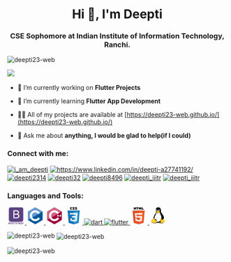 <h1 align="center">Hi 👋, I'm Deepti</h1>
<h3 align="center">CSE Sophomore at Indian Institute of Information Technology, Ranchi.</h3>


<p align="left"> <img src="https://komarev.com/ghpvc/?username=deepti23-web&label=Profile%20views&color=0e75b6&style=flat" alt="deepti23-web" /> </p>

![](https://camo.githubusercontent.com/6607041227d81f650340ff070cc2843518acad359b57e5bb054a9fb7127aa041/68747470733a2f2f63646e2e6472696262626c652e636f6d2f75736572732f323634363432332f73637265656e73686f74732f353530373139362f636f6d70757465722e676966)

- 🔭 I’m currently working on **Flutter Projects**

- 🌱 I’m currently learning **Flutter App Development**

- 👨‍💻 All of my projects are available at [https://deepti23-web.github.io/](https://deepti23-web.github.io/)

- 💬 Ask me about **anything, I would be glad to help(if I could)**

<h3 align="left">Connect with me:</h3>
<p align="left">
<a href="https://twitter.com/i_am_deepti" target="blank"><img align="center" src="https://cdn.jsdelivr.net/npm/simple-icons@3.0.1/icons/twitter.svg" alt="i_am_deepti" height="30" width="40" /></a>
<a href="https://linkedin.com/in/https://www.linkedin.com/in/deepti-a27741192/" target="blank"><img align="center" src="https://cdn.jsdelivr.net/npm/simple-icons@3.0.1/icons/linkedin.svg" alt="https://www.linkedin.com/in/deepti-a27741192/" height="30" width="40" /></a>
<a href="https://instagram.com/deepti_2314" target="blank"><img align="center" src="https://cdn.jsdelivr.net/npm/simple-icons@3.0.1/icons/instagram.svg" alt="deepti2314" height="30" width="40" /></a>
<a href="https://www.codechef.com/users/deepti32" target="blank"><img align="center" src="https://cdn.jsdelivr.net/npm/simple-icons@3.1.0/icons/codechef.svg" alt="deepti32" height="30" width="40" /></a>
<a href="https://www.hackerrank.com/deepti8496" target="blank"><img align="center" src="https://cdn.jsdelivr.net/npm/simple-icons@3.0.1/icons/hackerrank.svg" alt="deepti8496" height="30" width="40" /></a>
<a href="https://codeforces.com/profile/deepti_iiitr" target="blank"><img align="center" src="https://cdn.jsdelivr.net/npm/simple-icons@3.0.1/icons/codeforces.svg" alt="deepti_iiitr" height="30" width="40" /></a>
<a href="https://auth.geeksforgeeks.org/user/deepti_iiitr" target="blank"><img align="center" src="https://cdn.jsdelivr.net/npm/simple-icons@3.0.1/icons/geeksforgeeks.svg" alt="deepti_iiitr" height="30" width="40" /></a>
</p>

<h3 align="left">Languages and Tools:</h3>
<p align="left"> <a href="https://getbootstrap.com" target="_blank"> <img src="https://raw.githubusercontent.com/devicons/devicon/master/icons/bootstrap/bootstrap-plain-wordmark.svg" alt="bootstrap" width="40" height="40"/> </a> <a href="https://www.cprogramming.com/" target="_blank"> <img src="https://raw.githubusercontent.com/devicons/devicon/master/icons/c/c-original.svg" alt="c" width="40" height="40"/> </a> <a href="https://www.w3schools.com/cpp/" target="_blank"> <img src="https://raw.githubusercontent.com/devicons/devicon/master/icons/cplusplus/cplusplus-original.svg" alt="cplusplus" width="40" height="40"/> </a> <a href="https://www.w3schools.com/css/" target="_blank"> <img src="https://raw.githubusercontent.com/devicons/devicon/master/icons/css3/css3-original-wordmark.svg" alt="css3" width="40" height="40"/> </a> <a href="https://dart.dev" target="_blank"> <img src="https://www.vectorlogo.zone/logos/dartlang/dartlang-icon.svg" alt="dart" width="40" height="40"/> </a> <a href="https://flutter.dev" target="_blank"> <img src="https://www.vectorlogo.zone/logos/flutterio/flutterio-icon.svg" alt="flutter" width="40" height="40"/> </a> <a href="https://www.w3.org/html/" target="_blank"> <img src="https://raw.githubusercontent.com/devicons/devicon/master/icons/html5/html5-original-wordmark.svg" alt="html5" width="40" height="40"/> </a> <a href="https://www.linux.org/" target="_blank"> <img src="https://raw.githubusercontent.com/devicons/devicon/master/icons/linux/linux-original.svg" alt="linux" width="40" height="40"/> </a> </p>

<p><img align="left" src="https://github-readme-stats.vercel.app/api/top-langs?username=deepti23-web&show_icons=true&locale=en&layout=compact" alt="deepti23-web" /></p>

<p>&nbsp;<img align="center" src="https://github-readme-stats.vercel.app/api?username=deepti23-web&show_icons=true&locale=en" alt="deepti23-web" /></p>

<p><img align="center" src="https://github-readme-streak-stats.herokuapp.com/?user=deepti23-web&" alt="deepti23-web" /></p>





